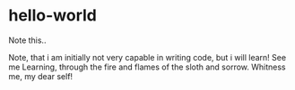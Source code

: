 # hello-world

Note this..

Note, that i am initially not very capable in writing code, but i will learn!
See me Learning, through the fire and flames of the sloth and sorrow.
Whitness me, my dear self!
